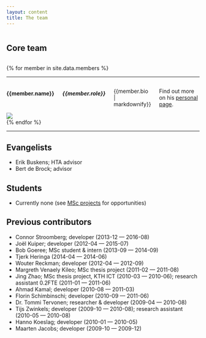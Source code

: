 ```yaml
---
layout: content
title: The team
---
```


<div class="row">
  <div class="twelve large-12 columns">
    <h2>Core team</h2>
  </div>
</div>

{% for member in site.data.members %}
  <div class="row">
    <hr>
    <div class="eight large-8 columns">
      <h4>{{member.name}}</h4>
      <h5>{{member.role}}</h5>
      <p>{{member.bio | markdownify}}</p>
      <p>Find out more on his <a href="{{member.homepage-url}}" title="{{member.name}}">personal page</a>.
    </div>
    <div class="three large-3 columns">
      <img class="screen-shot" src="/images/about/{{member.picture-url}}">
    </div>
  </div>
{% endfor %}
<hr>

## Evangelists

- Erik Buskens; HTA advisor
- Bert de Brock; advisor

## Students

- Currently none (see [MSc projects](/research/msc-projects) for opportunities)

## Previous contributors

- Connor Stroomberg; developer (2013-12 — 2016-08)
- Joël Kuiper; developer (2012-04 — 2015-07)
- Bob Goeree; MSc student & intern (2013-09 — 2014-09)
- Tjerk Heringa (2014-04 — 2014-06)
- Wouter Reckman; developer (2012-04 — 2012-09)
- Margreth Venaely Kileo; MSc thesis project (2011-02 — 2011-08)
- Jing Zhao; MSc thesis project, KTH ICT (2010-03 — 2010-06); research assistant 0.2FTE (2011-01 — 2011-06)
- Ahmad Kamal; developer (2010-08 — 2011-03)
- Florin Schimbinschi; developer (2010-09 — 2011-06)
- Dr. Tommi Tervonen; researcher & developer (2009-04 — 2010-08)
- Tijs Zwinkels; developer (2009-10 — 2010-08); research assistant (2010-05 — 2010-08)
- Hanno Koeslag; developer (2010-01 — 2010-05)
- Maarten Jacobs; developer (2009-10 — 2009-12)
